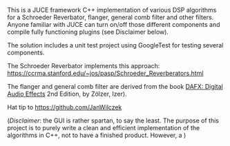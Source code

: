 This is a JUCE framework C++ implementation of various DSP algorithms for a Schroeder Reverbator, flanger, general comb filter and other filters. Anyone familiar with JUCE can turn on/off those different components and compile fully functioning plugins (see Disclaimer below).

The solution includes a unit test project using GoogleTest for testing several components.

The Schroeder Reverbator implements this approach: https://ccrma.stanford.edu/~jos/pasp/Schroeder_Reverberators.html

The flanger and general comb filter are derived from the book <a href="https://www.amazon.com/DAFX-Digital-Audio-Effects-Z%C3%B6-ebook/dp/B005HF2HFE/ref=sr_1_5?crid=3O1NF7P74ZSAD&keywords=dafx+digital+audio+effects&qid=1686806010&sprefix=dafx%2Caps%2C271&sr=8-5">DAFX: Digital Audio Effects</a> 2nd Edition, by Zölzer, Izer).

Hat tip to https://github.com/JanWilczek

(<i>Disclaimer</i>: the GUI is rather spartan, to say the least. The purpose of this project is to purely write a clean and efficient implementation of the algorithms in C++, not to have a finished product. However, a )
